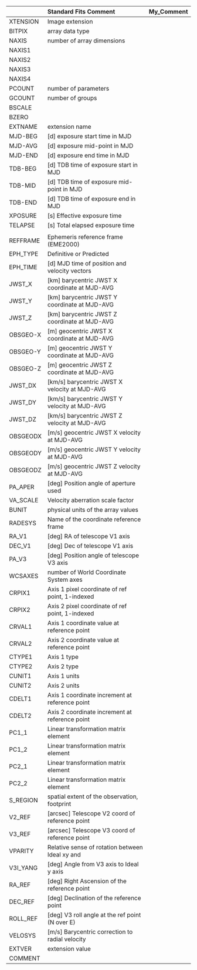 |          | Standard Fits Comment                           | My_Comment   |
|:---------|:------------------------------------------------|:-------------|
| XTENSION | Image extension                                 |              |
| BITPIX   | array data type                                 |              |
| NAXIS    | number of array dimensions                      |              |
| NAXIS1   |                                                 |              |
| NAXIS2   |                                                 |              |
| NAXIS3   |                                                 |              |
| NAXIS4   |                                                 |              |
| PCOUNT   | number of parameters                            |              |
| GCOUNT   | number of groups                                |              |
| BSCALE   |                                                 |              |
| BZERO    |                                                 |              |
| EXTNAME  | extension name                                  |              |
| MJD-BEG  | [d] exposure start time in MJD                  |              |
| MJD-AVG  | [d] exposure mid-point in MJD                   |              |
| MJD-END  | [d] exposure end time in MJD                    |              |
| TDB-BEG  | [d] TDB time of exposure start in MJD           |              |
| TDB-MID  | [d] TDB time of exposure mid-point in MJD       |              |
| TDB-END  | [d] TDB time of exposure end in MJD             |              |
| XPOSURE  | [s] Effective exposure time                     |              |
| TELAPSE  | [s] Total elapsed exposure time                 |              |
|          |                                                 |              |
| REFFRAME | Ephemeris reference frame (EME2000)             |              |
| EPH_TYPE | Definitive or Predicted                         |              |
| EPH_TIME | [d] MJD time of position and velocity vectors   |              |
| JWST_X   | [km] barycentric JWST X coordinate at MJD-AVG   |              |
| JWST_Y   | [km] barycentric JWST Y coordinate at MJD-AVG   |              |
| JWST_Z   | [km] barycentric JWST Z coordinate at MJD-AVG   |              |
| OBSGEO-X | [m] geocentric JWST X coordinate at MJD-AVG     |              |
| OBSGEO-Y | [m] geocentric JWST Y coordinate at MJD-AVG     |              |
| OBSGEO-Z | [m] geocentric JWST Z coordinate at MJD-AVG     |              |
| JWST_DX  | [km/s] barycentric JWST X velocity at MJD-AVG   |              |
| JWST_DY  | [km/s] barycentric JWST Y velocity at MJD-AVG   |              |
| JWST_DZ  | [km/s] barycentric JWST Z velocity at MJD-AVG   |              |
| OBSGEODX | [m/s] geocentric JWST X velocity at MJD-AVG     |              |
| OBSGEODY | [m/s] geocentric JWST Y velocity at MJD-AVG     |              |
| OBSGEODZ | [m/s] geocentric JWST Z velocity at MJD-AVG     |              |
| PA_APER  | [deg] Position angle of aperture used           |              |
| VA_SCALE | Velocity aberration scale factor                |              |
| BUNIT    | physical units of the array values              |              |
| RADESYS  | Name of the coordinate reference frame          |              |
| RA_V1    | [deg] RA of telescope V1 axis                   |              |
| DEC_V1   | [deg] Dec of telescope V1 axis                  |              |
| PA_V3    | [deg] Position angle of telescope V3 axis       |              |
| WCSAXES  | number of World Coordinate System axes          |              |
| CRPIX1   | Axis 1 pixel coordinate of ref point, 1-indexed |              |
| CRPIX2   | Axis 2 pixel coordinate of ref point, 1-indexed |              |
| CRVAL1   | Axis 1 coordinate value at reference point      |              |
| CRVAL2   | Axis 2 coordinate value at reference point      |              |
| CTYPE1   | Axis 1 type                                     |              |
| CTYPE2   | Axis 2 type                                     |              |
| CUNIT1   | Axis 1 units                                    |              |
| CUNIT2   | Axis 2 units                                    |              |
| CDELT1   | Axis 1 coordinate increment at reference point  |              |
| CDELT2   | Axis 2 coordinate increment at reference point  |              |
| PC1_1    | Linear transformation matrix element            |              |
| PC1_2    | Linear transformation matrix element            |              |
| PC2_1    | Linear transformation matrix element            |              |
| PC2_2    | Linear transformation matrix element            |              |
| S_REGION | spatial extent of the observation, footprint    |              |
| V2_REF   | [arcsec] Telescope V2 coord of reference point  |              |
| V3_REF   | [arcsec] Telescope V3 coord of reference point  |              |
| VPARITY  | Relative sense of rotation between Ideal xy and |              |
| V3I_YANG | [deg] Angle from V3 axis to Ideal y axis        |              |
| RA_REF   | [deg] Right Ascension of the reference point    |              |
| DEC_REF  | [deg] Declination of the reference point        |              |
| ROLL_REF | [deg] V3 roll angle at the ref point (N over E) |              |
| VELOSYS  | [m/s] Barycentric correction to radial velocity |              |
| EXTVER   | extension value                                 |              |
| COMMENT  |                                                 |              |